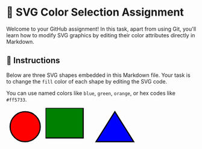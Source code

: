# 🎨 SVG Color Selection Assignment

Welcome to your GitHub assignment! In this task, apart from using Git, you'll learn how to modify SVG graphics by editing their color attributes directly in Markdown.

## 📝 Instructions

Below are three SVG shapes embedded in this Markdown file. Your task is to change the `fill` color of each shape by editing the SVG code.

You can use named colors like `blue`, `green`, `orange`, or hex codes like `#ff5733`.


<svg width="100" height="100">
  <circle cx="50" cy="50" r="40" stroke="black" stroke-width="3" fill="red" />
</svg>

<svg width="120" height="100">
  <rect width="100" height="80" stroke="black" stroke-width="3" fill="green" />
</svg>

<svg width="120" height="100">
  <polygon points="60,10 10,90 110,90" stroke="black" stroke-width="3" fill="blue" />
</svg>